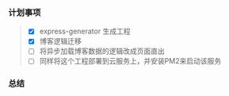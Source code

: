 ### 计划事项
> - [x] express-generator 生成工程
> - [x] 博客逻辑迁移
> - [ ] 将异步加载博客数据的逻辑改成页面直出
> - [ ] 同样将这个工程部署到云服务上，并安装PM2来启动该服务

### 总结
